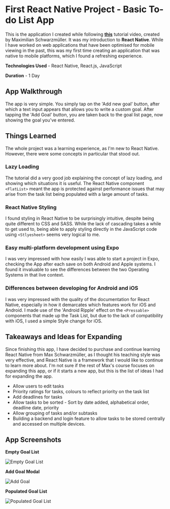 # First React Native Project - Basic To-do List App

This is the application I created while following **[this](https://www.youtube.com/watch?v=VozPNrt-LfE)** tutorial video, created by Maximilian Schwarzmüller. It was my introduction to **React Native**. While I have worked on web applications that have been optimised for mobile viewing in the past, this was my first time creating an application that was native to mobile platforms, which I found a refreshing experience.

**Technologies Used** - React Native, React.js, JavaScript

**Duration** - 1 Day

## App Walkthrough

The app is very simple. You simply tap on the 'Add new goal' button, after which a text input appears that allows you to write a custom goal. After tapping the 'Add Goal' button, you are taken back to the goal list page, now showing the goal you've entered.

## Things Learned

The whole project was a learning experience, as I'm new to React Native. However, there were some concepts in particular that stood out.

### Lazy Loading

The tutorial did a very good job explaining the concept of lazy loading, and showing which situations it is useful. The React Native component `<FlatList>` meant the app is protected against performance issues that may arise from the task list being populated with a large amount of tasks.

### React Native Styling

I found styling in React Native to be surprisingly intuitive, despite being quite different to CSS and SASS. While the lack of cascading takes a while to get used to, being able to apply styling directly in the JavaScript code using `<Stlyesheet>` seems very logical to me.

### Easy multi-platform development using Expo

I was very impressed with how easily I was able to start a project in Expo, checking the App after each save on both Android and Apple systems. I found it invaluable to see the differences between the two Operating Systems in that live context.

### Differences between developing for Android and iOS

I was very impressed with the quality of the documentation for React Native, especially in how it demarcates which features work for iOS and Android. I made use of the 'Android Ripple' effect on the `<Pressable>` components that made up the Task List, but due to the lack of compatibility with iOS, I used a simple Style change for iOS.

## Takeaways and Ideas for Expanding

Since finishing this app, I have decided to purchase and continue learning React Native from Max Schwarzmüller, as I thought his teaching style was very effective, and React Native is a framework that I would like to continue to learn more about. I'm not sure if the rest of Max's course focuses on expanding this app, or if it starts a new app, but this is the list of ideas I had for expanding the app.

- Allow users to edit tasks
- Priority ratings for tasks, colours to reflect priority on the task list
- Add deadlines for tasks
- Allow tasks to be sorted - Sort by date added, alphabetical order, deadline date, priority
- Allow grouping of tasks and/or subtasks
- Building a backend and login feature to allow tasks to be stored centrally and accessed on multiple devices.

## App Screenshots

**Empty Goal List**

![Empty Goal List](./RNCourse/assets/readme-screenshots/1-EmptyGoalList.PNG)

**Add Goal Modal**

![Add Goal](./RNCourse/assets/readme-screenshots/2-GoalInput.PNG)

**Populated Goal List**

![Populated Goal List](./RNCourse/assets/readme-screenshots/3-PopulatedGoalList.PNG)
